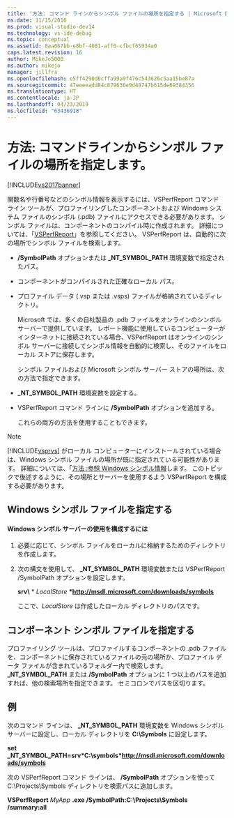 ```yaml
---
title: '方法: コマンド ラインからシンボル ファイルの場所を指定する | Microsoft Docs'
ms.date: 11/15/2016
ms.prod: visual-studio-dev14
ms.technology: vs-ide-debug
ms.topic: conceptual
ms.assetid: 8aa067bb-e8bf-4081-aff0-cfbcf65934a0
caps.latest.revision: 16
author: MikeJo5000
ms.author: mikejo
manager: jillfra
ms.openlocfilehash: e5ff4290d0cffa99a9f476c543626c5aa15be87a
ms.sourcegitcommit: 47eeeeadd84c879636e9d48747b615de69384356
ms.translationtype: HT
ms.contentlocale: ja-JP
ms.lasthandoff: 04/23/2019
ms.locfileid: "63436918"
---
```

# <a name="how-to-specify-symbol-file-locations-from-the-command-line"></a>方法: コマンドラインからシンボル ファイルの場所を指定します。
[!INCLUDE[vs2017banner](../includes/vs2017banner.md)]

関数名や行番号などのシンボル情報を表示するには、VSPerfReport コマンド ライン ツールが、プロファイリングしたコンポーネントおよび Windows システム ファイルのシンボル (.pdb) ファイルにアクセスできる必要があります。 シンボル ファイルは、コンポーネントのコンパイル時に作成されます。 詳細については、「[VSPerfReport](../profiling/vsperfreport.md)」を参照してください。 VSPerfReport は、自動的に次の場所でシンボル ファイルを検索します。  
  
- **/SymbolPath** オプションまたは **_NT_SYMBOL_PATH** 環境変数で指定されたパス。  
  
- コンポーネントがコンパイルされた正確なローカル パス。  
  
- プロファイル データ (.vsp または .vsps) ファイルが格納されているディレクトリ。  
  
  Microsoft では、多くの自社製品の .pdb ファイルをオンラインのシンボル サーバーで提供しています。 レポート機能に使用しているコンピューターがインターネットに接続されている場合、VSPerfReport はオンラインのシンボル サーバーに接続してシンボル情報を自動的に検索し、そのファイルをローカル ストアに保存します。  
  
  シンボル ファイルおよび Microsoft シンボル サーバー ストアの場所は、次の方法で指定できます。  
  
- **_NT_SYMBOL_PATH** 環境変数を設定する。  
  
- VSPerfReport コマンド ラインに **/SymbolPath** オプションを追加する。  
  
  これらの両方の方法を使用することもできます。  
  
> [!NOTE]
> [!INCLUDE[vsprvs](../includes/vsprvs-md.md)] がローカル コンピューターにインストールされている場合は、Windows シンボル ファイルの場所が既に指定されている可能性があります。 詳細については、「[方法 :参照 Windows シンボル情報](../profiling/how-to-reference-windows-symbol-information.md)します。 このトピックで後述するように、その場所とサーバーを使用するよう VSPerfReport を構成する必要があります。  
  
## <a name="specifying-windows-symbol-files"></a>Windows シンボル ファイルを指定する  
  
#### <a name="to-configure-the-use-of-the-windows-symbol-server"></a>Windows シンボル サーバーの使用を構成するには  
  
1. 必要に応じて、シンボル ファイルをローカルに格納するためのディレクトリを作成します。  
  
2. 次の構文を使用して、 **_NT_SYMBOL_PATH** 環境変数または VSPerfReport /SymbolPath オプションを設定します。  
  
    **srv\\** * *LocalStore* **\*http://msdl.microsoft.com/downloads/symbols**  
  
    ここで、*LocalStore* は作成したローカル ディレクトリのパスです。  
  
## <a name="specifying-component-symbol-files"></a>コンポーネント シンボル ファイルを指定する  
 プロファイリング ツールは、プロファイルするコンポーネントの .pdb ファイルを、コンポーネントに保存されているファイルの元の場所か、プロファイル データ ファイルが含まれているフォルダー内で検索します。 **_NT_SYMBOL_PATH** または **/SymbolPath** オプションに 1 つ以上のパスを追加すれば、他の検索場所を指定できます。 セミコロンでパスを区切ります。  
  
## <a name="example"></a>例  
 次のコマンド ラインは、 **_NT_SYMBOL_PATH** 環境変数を Windows シンボル サーバーに設定し、ローカル ディレクトリを **C:\Symbols** に設定します。  
  
 **set  _NT_SYMBOL_PATH=srv\*C:\symbols\*http://msdl.microsoft.com/downloads/symbols**  
  
 次の VSPerfReport コマンド ラインは、 **/SymbolPath** オプションを使って C:\Projects\Symbols ディレクトリを検索パスに追加します。  
  
 **VSPerfReport**  *MyApp* **.exe /SymbolPath:C:\Projects\Symbols /summary:all**
